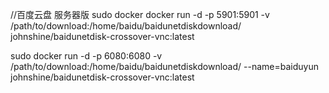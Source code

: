//百度云盘  服务器版
sudo docker docker run -d -p 5901:5901 -v /path/to/download:/home/baidu/baidunetdiskdownload/ johnshine/baidunetdisk-crossover-vnc:latest



sudo docker run -d -p 6080:6080 -v /path/to/download:/home/baidu/baidunetdiskdownload/ --name=baiduyun johnshine/baidunetdisk-crossover-vnc:latest